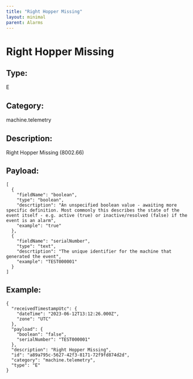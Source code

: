 ```yaml
---
title: "Right Hopper Missing"
layout: minimal
parent: Alarms
---
```


# Right Hopper Missing

## Type:

E

## Category:

machine.telemetry

## Description: 

Right Hopper Missing (8002.66)

## Payload:

```
[
  {
    "fieldName": "boolean",
    "type": "boolean",
    "descrtiption": "An unspecified boolean value - awaiting more specific definition. Most commonly this describes the state of the event itself - e.g. active (true) or inactive/resolved (false) if the event is an alarm",
    "example": "true"
  },
  {
    "fieldName": "serialNumber",
    "type": "text",
    "descrtiption": "The unique identifier for the machine that generated the event",
    "example": "TEST000001"
  }
]
```

## Example:

```
{
  "receivedTimestampUtc": {
    "dateTime": "2023-06-12T13:12:26.000Z",
    "zone": "UTC"
  },
  "payload": {
    "boolean": "false",
    "serialNumber": "TEST000001"
  },
  "description": "Right Hopper Missing",
  "id": "a89a795c-5627-42f3-8171-72f9fd874d2d",
  "category": "machine.telemetry",
  "type": "E"
}
```
